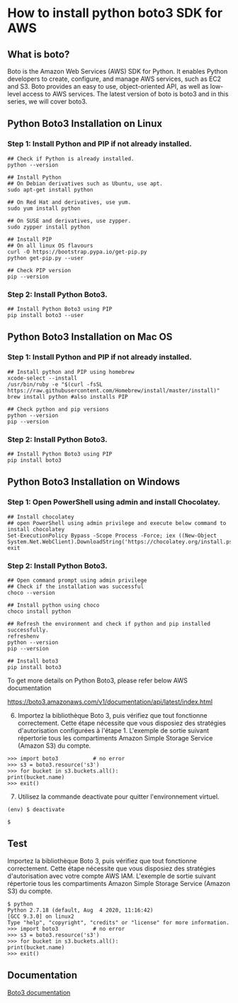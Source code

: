 
# How to install python boto3 SDK for AWS
## What is boto?
Boto is the Amazon Web Services (AWS) SDK for Python. It enables Python developers to create, configure, and manage AWS services, such as EC2 and S3. Boto provides an easy to use, object-oriented API, as well as low-level access to AWS services. The latest version of boto is boto3 and in this series, we will cover boto3.

## Python Boto3 Installation on Linux

### Step 1: Install Python and PIP if not already installed.
```
## Check if Python is already installed.
python --version

## Install Python
## On Debian derivatives such as Ubuntu, use apt.
sudo apt-get install python

## On Red Hat and derivatives, use yum.
sudo yum install python

## On SUSE and derivatives, use zypper.
sudo zypper install python

## Install PIP
## On all linux OS flavours
curl -O https://bootstrap.pypa.io/get-pip.py
python get-pip.py --user

## Check PIP version
pip --version
```

### Step 2: Install Python Boto3.
```
## Install Python Boto3 using PIP
pip install boto3 --user
```
## Python Boto3 Installation on Mac OS

### Step 1: Install Python and PIP if not already installed.

```
## Install python and PIP using homebrew
xcode-select --install
/usr/bin/ruby -e "$(curl -fsSL https://raw.githubusercontent.com/Homebrew/install/master/install)"
brew install python #also installs PIP

## Check python and pip versions
python --version
pip --version
```
### Step 2: Install Python Boto3.
```
## Install Python Boto3 using PIP
pip install boto3
```

## Python Boto3 Installation on Windows

### Step 1: Open PowerShell using admin and install Chocolatey.
```
## Install chocolatey
## open PowerShell using admin privilege and execute below command to install chocolatey
Set-ExecutionPolicy Bypass -Scope Process -Force; iex ((New-Object System.Net.WebClient).DownloadString('https://chocolatey.org/install.ps1'))
exit
```
### Step 2: Install Python Boto3.
```
## Open command prompt using admin privilege
## Check if the installation was successful
choco --version

## Install python using choco
choco install python

## Refresh the environment and check if python and pip installed successfully.
refreshenv
python --version
pip --version

## Install boto3
pip install boto3
```

To get more details on Python Boto3, please refer below AWS documentation

https://boto3.amazonaws.com/v1/documentation/api/latest/index.html

6.    Importez la bibliothèque Boto 3, puis vérifiez que tout fonctionne correctement. Cette étape nécessite que vous disposiez des stratégies d'autorisation configurées à l'étape 1. L'exemple de sortie suivant répertorie tous les compartiments Amazon Simple Storage Service (Amazon S3) du compte.

```
>>> import boto3           # no error
>>> s3 = boto3.resource('s3')
>>> for bucket in s3.buckets.all():
print(bucket.name)
>>> exit()
```

7.    Utilisez la commande deactivate pour quitter l'environnement virtuel.

```
(env) $ deactivate

$
```
## Test

Importez la bibliothèque Boto 3, puis vérifiez que tout fonctionne correctement. Cette étape nécessite que vous disposiez des stratégies d'autorisation avec votre compte AWS IAM. L'exemple de sortie suivant répertorie tous les compartiments Amazon Simple Storage Service (Amazon S3) du compte.

```
$ python
Python 2.7.18 (default, Aug  4 2020, 11:16:42) 
[GCC 9.3.0] on linux2
Type "help", "copyright", "credits" or "license" for more information.
>>> import boto3           # no error
>>> s3 = boto3.resource('s3')
>>> for bucket in s3.buckets.all():
print(bucket.name)
>>> exit()
```

## Documentation

[Boto3 documentation](https://boto3.amazonaws.com/v1/documentation/api/latest/index.html)
